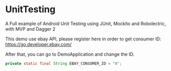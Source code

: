 # UnitTesting

A Full example of Android Unit Testing using JUnit, Mockito and Robolectric, with MVP and Dagger 2

This demo use ebay API, please register here in order to get consumer ID:
https://go.developer.ebay.com/

After that, you can go to DemoApplication and change the ID.

```java
private static final String EBAY_CONSUMER_ID = "0";
```


